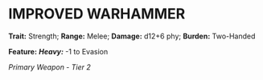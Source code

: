 # IMPROVED WARHAMMER

**Trait:** Strength; **Range:** Melee; **Damage:** d12+6 phy; **Burden:** Two-Handed

**Feature:** ***Heavy:*** -1 to Evasion

*Primary Weapon - Tier 2*
